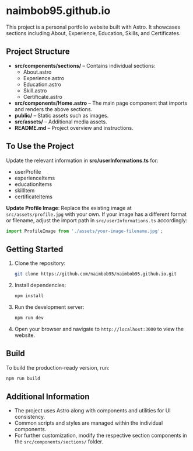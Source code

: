 # naimbob95.github.io

This project is a personal portfolio website built with Astro. It showcases sections including About, Experience, Education, Skills, and Certificates.

## Project Structure

- **src/components/sections/** – Contains individual sections:
  - About.astro
  - Experience.astro
  - Education.astro
  - Skill.astro
  - Certificate.astro
- **src/components/Home.astro** – The main page component that imports and renders the above sections.
- **public/** – Static assets such as images.
- **src/assets/** – Additional media assets.
- **README.md** – Project overview and instructions.

## To Use the Project

Update the relevant information in **src/userInformations.ts** for:
- userProfile
- experienceItems
- educationItems
- skillItem
- certificateItems

**Update Profile Image**: Replace the existing image at `src/assets/profile.jpg` with your own. If your image has a different format or filename, adjust the import path in `src/userInformations.ts` accordingly:

```typescript
import ProfileImage from './assets/your-image-filename.jpg';
```
## Getting Started

1. Clone the repository:
   ```bash
   git clone https://github.com/naimbob95/naimbob95.github.io.git
   ```
2. Install dependencies:
   ```bash
   npm install
   ```
3. Run the development server:
   ```bash
   npm run dev
   ```
4. Open your browser and navigate to `http://localhost:3000` to view the website.

## Build

To build the production-ready version, run:
```bash
npm run build
```

## Additional Information

- The project uses Astro along with components and utilities for UI consistency.
- Common scripts and styles are managed within the individual components.
- For further customization, modify the respective section components in the `src/components/sections/` folder.
